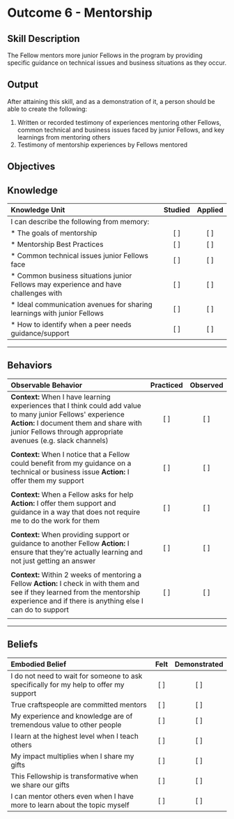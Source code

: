 # Outcome 6 - Mentorship

**Skill Description**
----------
The Fellow mentors more junior Fellows in the program by providing specific guidance on technical issues and business situations as they occur.

**Output**
----------
After attaining this skill, and as a demonstration of it, a person should be able to create the following:

1. Written or recorded testimony of experiences mentoring other Fellows, common technical and business issues faced by junior Fellows, and key learnings from mentoring others
2. Testimony of mentorship experiences by Fellows mentored


**Objectives**
----------
## **Knowledge**


| Knowledge Unit   |      Studied      | Applied |
|:-------------|:------------------:|:--------:|
| I can describe the following from memory: | | |
| * The goals of mentorship | [ ] | [ ]  |
| * Mentorship Best Practices | [ ] | [ ] |
| * Common technical issues junior Fellows face | [ ] | [ ] |
| * Common business situations junior Fellows may experience and have challenges with | [ ] | [ ] |
| * Ideal communication avenues for sharing learnings with junior Fellows | [ ] | [ ] |
| * How to identify when a peer needs guidance/support | [ ] | [ ] |


----------


## **Behaviors**

| Observable Behavior   |      Practiced      | Observed |
|:-------------|:------------------:|:--------:|
| **Context:** When I have learning experiences that I think could add value to many junior Fellows' experience **Action:** I document them and share with junior Fellows through appropriate avenues (e.g. slack channels) | [ ] | [ ] |
| | | |
| **Context:** When I notice that a Fellow could benefit from my guidance on a technical or business issue **Action:** I offer them my support | [ ] | [ ] |
| | | |
| **Context:** When a Fellow asks for help **Action:** I offer them support and guidance in a way that does not require me to do the work for them | [ ] | [ ] |
| | | |
| **Context:** When providing support or guidance to another Fellow **Action:** I ensure that they're actually learning and not just getting an answer | [ ] | [ ] |
| | | |
| **Context:** Within 2 weeks of mentoring a Fellow **Action:** I check in with them and see if they learned from the mentorship experience and if there is anything else I can do to support | [ ] | [ ] |
| | | |


----------


## **Beliefs**


| Embodied Belief   |      Felt      | Demonstrated |
|:-------------|:------------------:|:--------:|
| I do not need to wait for someone to ask specifically for my help to offer my support | [ ] | [ ] |
| True craftspeople are committed mentors | [ ] | [ ] |
| My experience and knowledge are of tremendous value to other people | [ ] | [ ] |
| I learn at the highest level when I teach others | [ ] | [ ] |
| My impact multiplies when I share my gifts | [ ] | [ ] |
| This Fellowship is transformative when we share our gifts | [ ] | [ ] |
| I can mentor others even when I have more to learn about the topic myself | [ ] | [ ] |



